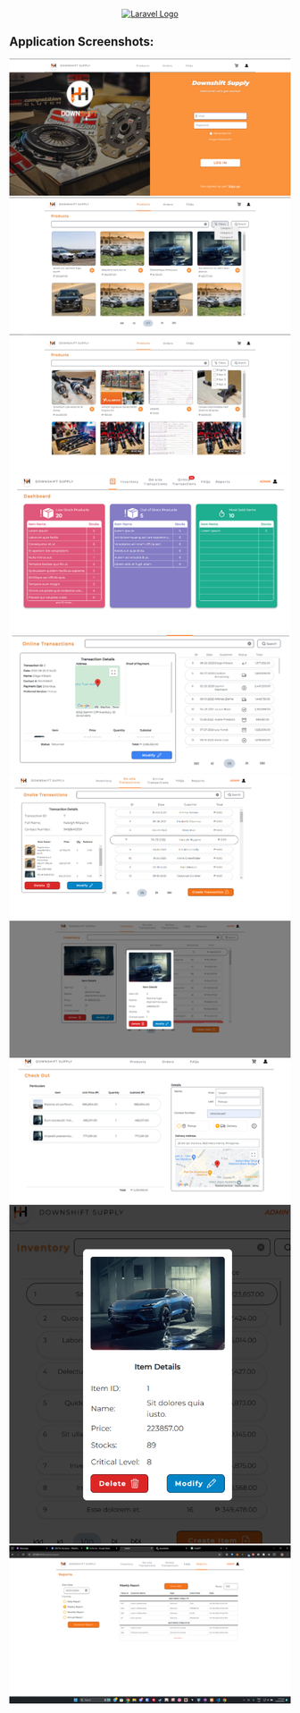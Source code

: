 <p align="center"><a href="https://laravel.com" target="_blank"><img src="https://raw.githubusercontent.com/laravel/art/master/logo-lockup/5%20SVG/2%20CMYK/1%20Full%20Color/laravel-logolockup-cmyk-red.svg" width="400" alt="Laravel Logo"></a></p>

## Application Screenshots:
![Screenshot](pictures/436105705_958803575324486_7345692234537839276_n.png?raw=true "Screenshot")
![Screenshot](pictures/438209156_26061963900083779_6033493168884128012_n.png?raw=true "Screenshot")
![Screenshot](pictures/436166789_1511689269755557_2679488853201715190_n.png?raw=true "Screenshot")
![Screenshot](pictures/435201422_368424316199187_344075048791832390_n.png?raw=true "Screenshot")
![Screenshot](pictures/432536875_431920789235574_5299332428074130644_n.png?raw=true "Screenshot")
![Screenshot](pictures/433447821_1129941631671549_5771850221105293633_n.png?raw=true "Screenshot")
![Screenshot](pictures/431230330_3410262592606312_6242846646322272749_n.png?raw=true "Screenshot")
![Screenshot](pictures/432345066_3636986606557601_4567710963216037186_n.png?raw=true "Screenshot")
![Screenshot](pictures/432435957_948149630176929_2853718757424210029_n.png?raw=true "Screenshot")
![Screenshot](pictures/437613033_1345072249492006_9134599903923352034_n.png?raw=true "Screenshot")


<!-- <p align="center">
<a href="https://github.com/laravel/framework/actions"><img src="https://github.com/laravel/framework/workflows/tests/badge.svg" alt="Build Status"></a>
<a href="https://packagist.org/packages/laravel/framework"><img src="https://img.shields.io/packagist/dt/laravel/framework" alt="Total Downloads"></a>
<a href="https://packagist.org/packages/laravel/framework"><img src="https://img.shields.io/packagist/v/laravel/framework" alt="Latest Stable Version"></a>
<a href="https://packagist.org/packages/laravel/framework"><img src="https://img.shields.io/packagist/l/laravel/framework" alt="License"></a>
</p>

## NOTE/S TO ALL COLLABORATORS: 
- Gawa po branch bago eddit code. Wag po galawin yung main ng basta basta.
- Etong repository po installed with breeze-livewire
- Email testing API: mailtrap.io

Installing composer and building database on project directory:

1. Run: git clone <my-cool-project> (optional)
2. Run: composer install
3. Run: cp .env.example .env
4. Run: php artisan key:generate
5. Run: php artisan migrate --seed
6. Run: php artisan serve
7. Go to link http://127.0.0.1:8000
8. Set APP_NAME="Downshift Supply" in .env file  !!!IMPORTANT

Installing node on project directory:

1. npm install
2. npm run dev

Creating fresh database

php artisan migrate:fresh --seed

Routing issue: (Second time trigger)
php artisan route:clear
php artisan route:cache
php artisan config:cache
php artisan cache:clear



Production:
APP_DEBUG=true
npm run build
php artisan route:clear
php artisan route:cache
php artisan config:cache
php artisan cache:clear


Storage/Picture issue:
php artisan storage:link

Timezone Setup
1. open config/app.php
2. line 73, change
    'timezone' => 'Asia/Singapore',
    to
    'timezone' => env('APP_TIMEZONE', 'UTC'),
3. open .env file
4. add code
    APP_TIMEZONE='Asia/Singapore'
    to last line of the first code group: "APP_"
5. run terminal:
    php artisan config:clear
    php artisan config:cache

## Project Custom Events
Component (Listener) alertNotif, 'message'
    $this->dispatch('alertNotif', 'message');

Component confirmation-notification (Listener)
    $this->dispatch('confirmationOverlay', data: [
        'positive' => 'positiveButton',
        'neutral' => 'neutralButton',
        'negative' => 'negativeButton',
        'message' => 'message',
        'title' => 'title',
    ]);
 -->
